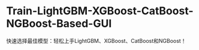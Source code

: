 # Train-LightGBM-XGBoost-CatBoost-NGBoost-Based-GUI
快速选择最佳模型：轻松上手LightGBM、XGBoost、CatBoost和NGBoost！
